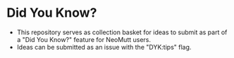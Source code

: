Did You Know?
=============

* This repository serves as collection basket for ideas to submit as part of a "Did You Know?" feature for NeoMutt users. 
* Ideas can be submitted as an issue with the "DYK:tips" flag.
